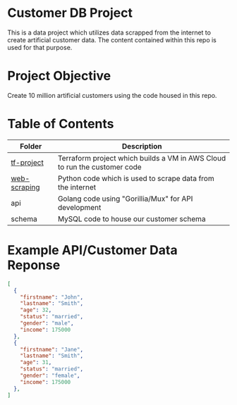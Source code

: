 # Customer DB Project

This is a data project which utilizes data scrapped from the internet to create artificial customer data. The content contained within this repo is used for that purpose.

# Project Objective

Create 10 million artificial customers using the code housed in this repo.

# Table of Contents

| Folder | Description |
| - | - |
| [tf-project](https://github.com/divineloss/customer-database-project/tree/main/tf-project) | Terraform project which builds a VM in AWS Cloud to run the customer code |
| [web-scraping](https://github.com/divineloss/customer-database-project/tree/main/web-scraping) | Python code which is used to scrape data from the internet |
| api | Golang code using "Gorillia/Mux" for API development |
| schema | MySQL code to house our customer schema |

# Example API/Customer Data Reponse

```json
[
  {
  	"firstname": "John",
  	"lastname": "Smith",
  	"age": 32,
  	"status": "married",
  	"gender": "male",
  	"income": 175000
  },
  {
  	"firstname": "Jane",
  	"lastname": "Smith",
  	"age": 31,
  	"status": "married",
  	"gender": "female",
  	"income": 175000
  },
]
```